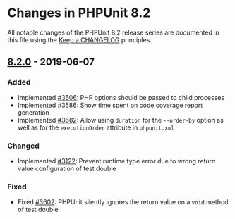 # Changes in PHPUnit 8.2

All notable changes of the PHPUnit 8.2 release series are documented in this file using the [Keep a CHANGELOG](http://keepachangelog.com/) principles.

## [8.2.0] - 2019-06-07

### Added

* Implemented [#3506](https://github.com/sebastianbergmann/phpunit/issues/3506): PHP options should be passed to child processes
* Implemented [#3586](https://github.com/sebastianbergmann/phpunit/issues/3586): Show time spent on code coverage report generation
* Implemented [#3682](https://github.com/sebastianbergmann/phpunit/issues/3682): Allow using `duration` for the `--order-by` option as well as for the `executionOrder` attribute in `phpunit.xml`

### Changed

* Implemented [#3122](https://github.com/sebastianbergmann/phpunit/issues/3122): Prevent runtime type error due to wrong return value configuration of test double

### Fixed

* Fixed [#3602](https://github.com/sebastianbergmann/phpunit/issues/3602): PHPUnit silently ignores the return value on a `void` method of test double

[8.2.0]: https://github.com/sebastianbergmann/phpunit/compare/8.1...8.2.0

